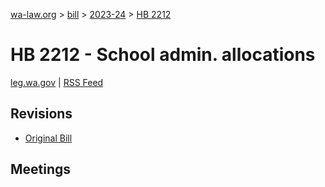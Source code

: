 [wa-law.org](/) > [bill](/bill/) > [2023-24](/bill/2023-24/) > [HB 2212](/bill/2023-24/hb/2212/)

# HB 2212 - School admin. allocations
[leg.wa.gov](https://app.leg.wa.gov/billsummary?BillNumber=2212&Year=2023&Initiative=false) | [RSS Feed](./rss.xml)

## Revisions
* [Original Bill](1/)

## Meetings